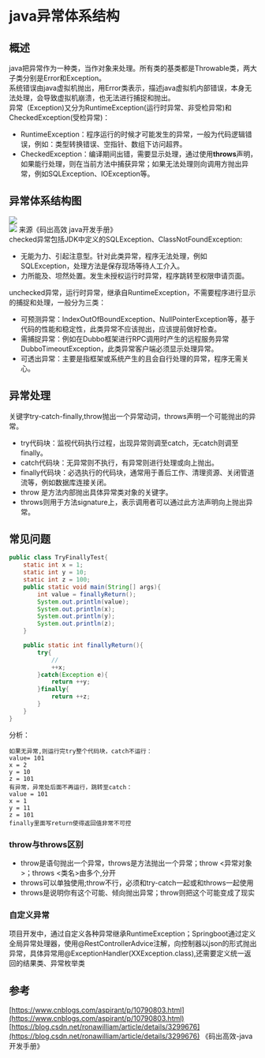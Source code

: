 
# java异常体系结构

## 概述

java把异常作为一种类，当作对象来处理。所有类的基类都是Throwable类，两大子类分别是Error和Exception。  
系统错误由java虚拟机抛出，用Error类表示，描述java虚拟机内部错误，本身无法处理，会导致虚拟机崩溃，也无法进行捕捉和抛出。  
异常（Exception)又分为RuntimeException(运行时异常、非受检异常)和CheckedException(受检异常)： 
* RuntimeException：程序运行的时候才可能发生的异常，一般为代码逻辑错误，例如：类型转换错误、空指针、数组下访问超界。
* CheckedException：编译期间出错，需要显示处理，通过使用<strong>throws</strong>声明，如果能行处理，则在当前方法中捕获异常；如果无法处理则向调用方抛出异常，例如SQLException、IOException等。
  
## 异常体系结构图
![](/throwable/img/throwable-1.png)  
![](/throwable/img/throwable-2.jpg)
来源《码出高效 java开发手册》  
checked异常包括JDK中定义的SQLException、ClassNotFoundException:  
* 无能为力、引起注意型。针对此类异常，程序无法处理，例如SQLException，处理方法是保存现场等待人工介入。
* 力所能及、坦然处置。发生未授权运行时异常，程序跳转至权限申请页面。
  
unchecked异常，运行时异常，继承自RuntimeException，不需要程序进行显示的捕捉和处理，一般分为三类：  
* 可预测异常：IndexOutOfBoundException、NullPointerException等，基于代码的性能和稳定性，此类异常不应该抛出，应该提前做好检查。  
* 需捕捉异常：例如在Dubbo框架进行RPC调用时产生的远程服务异常DubboTimeoutException，此类异常客户端必须显示处理异常。
* 可透出异常：主要是指框架或系统产生的且会自行处理的异常，程序无需关心。

## 异常处理
关键字try-catch-finally,throw抛出一个异常动词，throws声明一个可能抛出的异常。
* try代码块：监视代码执行过程，出现异常则调至catch，无catch则调至finally。
* catch代码块：无异常则不执行，有异常则进行处理或向上抛出。
* finally代码块：必选执行的代码块，通常用于善后工作、清理资源、关闭管道流等，例如数据库连接关闭。
* throw 是方法内部抛出具体异常类对象的关键字。
* throws则用于方法signature上，表示调用者可以通过此方法声明向上抛出异常。

## 常见问题
```java
public class TryFinallyTest{
    static int x = 1;
    static int y = 10;
    static int z = 100;
    public static void main(String[] args){
        int value = finallyReturn();
        System.out.println(value);
        System.out.println(x);
        System.out.println(y);
        System.out.println(z);
    }

    public static int finallyReturn(){
        try{
            //
            ++x;
        }catch(Exception e){
            return ++y;
        }finally{
            return ++z;
        }
    }
}
```
分析：
```
如果无异常,则运行完try整个代码块，catch不运行：
value= 101
x = 2
y = 10
z = 101
有异常，异常处后面不再运行，跳转至catch：
value = 101
x = 1
y = 11
z = 101
finally里面写return使得返回值非常不可控
```
### throw与throws区别
* throw是语句抛出一个异常，throws是方法抛出一个异常；throw \<异常对象>；throws \<类名>由多个,分开
* throws可以单独使用;throw不行，必须和try-catch一起或和throws一起使用
* throws是说明你有这个可能、倾向抛出异常；throw则把这个可能变成了现实

### 自定义异常
项目开发中，通过自定义各种异常继承RuntimeException；Springboot通过定义全局异常处理器，使用@RestControllerAdvice注解，向控制器以json的形式抛出异常，具体异常用@ExceptionHandler(XXException.class),还需要定义统一返回的结果类、异常枚举类
## 参考
[https://www.cnblogs.com/aspirant/p/10790803.html](https://www.cnblogs.com/aspirant/p/10790803.html)  
[https://blog.csdn.net/ronawilliam/article/details/3299676](https://blog.csdn.net/ronawilliam/article/details/3299676)
《码出高效-java开发手册》